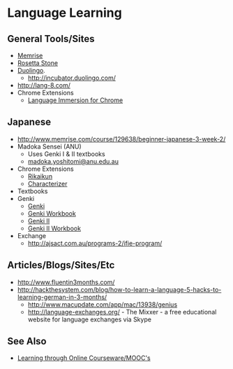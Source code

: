 # Language Learning

## General Tools/Sites

* [Memrise](http://www.memrise.com/)
* [Rosetta Stone](http://www.rosettastone.eu/)
* [Duolingo](https://www.duolingo.com/).
  * http://incubator.duolingo.com/
* http://lang-8.com/
* Chrome Extensions
  * [Language Immersion for Chrome](https://chrome.google.com/webstore/detail/language-immersion-for-ch/bedbecnakfcpmkpddjfnfihogkaggkhl) 

## Japanese

* http://www.memrise.com/course/129638/beginner-japanese-3-week-2/
* Madoka Sensei (ANU)
  * Uses Genki I & II textbooks
  * madoka.yoshitomi@anu.edu.au
* Chrome Extensions
  * [Rikaikun](https://chrome.google.com/webstore/detail/rikaikun/jipdnfibhldikgcjhfnomkfpcebammhp?hl=en)
  * [Characterizer](https://chrome.google.com/webstore/detail/characterizer/ogidmabmpgbedcakjoiojmjbnnbkioig?hl=en)
*  Textbooks
  * Genki
    * [Genki](http://smile.amazon.com/GENKI-Integrated-Elementary-Japanese-Edition/dp/4789014401/)
    * [Genki Workbook](http://smile.amazon.com/Genki-Integrated-Elementary-Japanese-Workbook/dp/478901441X/)
    * [Genki II](http://smile.amazon.com/Genki-Integrated-Elementary-Japanese-Edition/dp/4789014436/)
    * [Genki II Workbook](http://smile.amazon.com/Genki-Integrated-Elementary-Japanese-Workbook/dp/4789014444/)
* Exchange
  * http://ajsact.com.au/programs-2/ifie-program/

## Articles/Blogs/Sites/Etc

* http://www.fluentin3months.com/
* http://hackthesystem.com/blog/how-to-learn-a-language-5-hacks-to-learning-german-in-3-months/
  * http://www.macupdate.com/app/mac/13938/genius
  * http://language-exchanges.org/ - The Mixxer - a free educational website for language exchanges via Skype

## See Also

* [Learning through Online Courseware/MOOC's](learning-online-courseware.md)
